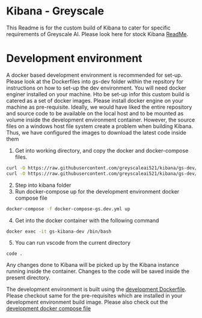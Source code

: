 # Kibana - Greyscale

This Readme is for the custom build of Kibana to cater for specific requirements of Greyscale AI. Please look here for stock Kibana [ReadMe](README-Kibana.md).

# Development environment
A docker based development environment is recommended for set-up. Please look at the Dockerfiles into gs-dev folder within the repsitory for instructions on how to set-up the dev environment.
You will need docker enginer installed on your machine. Hto be set-up infor this custom build is catered as a set of docker images. Please install docker engine on your machine as pre-requisite. Ideally, we would have liked the entire repository and source code to be available on the local host and to be mounted as volume inside the development environment container. However, the source files on a windows host file system create a problem when building Kibana. Thus, we have configured the images to download the latest code inside them 
1. Get into working directory, and copy the docker and docker-compose files.
```bash
curl -O https://raw.githubusercontent.com/greyscaleai521/kibana/gs-dev/Dockerfile-gs.dev &&
curl -O https://raw.githubusercontent.com/greyscaleai521/kibana/gs-dev/docker-compose-gs.dev.yml
```
2. Step into kibana folder
3. Run docker-compose up for the development environment docker compose file
```bash
docker-compose -f docker-compose-gs.dev.yml up
```
4. Get into the docker container with the following command
```bash
docker exec -it gs-kibana-dev /bin/bash
```
5. You can run vscode from the current directory
```
code .
```
Any changes done to Kibana will be picked up by the Kibana instance running inside the container. Changes to the code will be saved inside the present directory.

The development environment is built using the [development Dockerfile](Dockerfile-gs.dev). Please checkout same for the pre-requisites which are installed in your development environment build image. Please also check out the [development docker compose file](docker-compose-gs.dev.yml)

